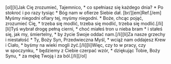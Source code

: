 [ol][li]Jak Cię zrozumieć, Tajemnico, * co spełniasz się każdego dnia? * Po stokroć i po razy tysiąc * Bóg nam w ofierze Siebie dał. [br/][em]Ref.[/em] Myśmy niegodni ofiary tej, myśmy niegodni. * Boże, chcąc pojąć, zrozumieć Cię, * trzeba się modlić, trzeba się modlić, trzeba się modlić.[/li][li]Tyś wybrał drogę pełną cierni, * choć miałeś tron u nieba bram * i stałeś się, jak my, śmiertelny, * by życie Swoje oddać nam.[/li][li]Za nasze grzechy i niestałość * Ty, Boży Syn, Przedwieczna Myśl, * wciąż nam oddajesz Krew i Ciało, * byśmy na wieki mogli żyć.[/li][li]Więc, czy to w pracy, czy w spoczynku, * będziemy z Ciebie czerpać wzór, * dziękując Tobie, Boży Synu, * za mękę Twoją i za ból.[/li][/ol]
